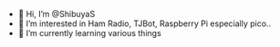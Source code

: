 - 👋 Hi, I’m @ShibuyaS
- 👀 I’m interested in Ham Radio, TJBot, Raspberry Pi especially pico..
- 🌱 I’m currently learning various things

<!---
ShibuyaS/ShibuyaS is a ✨ special ✨ repository because its `README.md` (this file) appears on your GitHub profile.
You can click the Preview link to take a look at your changes.
--->
